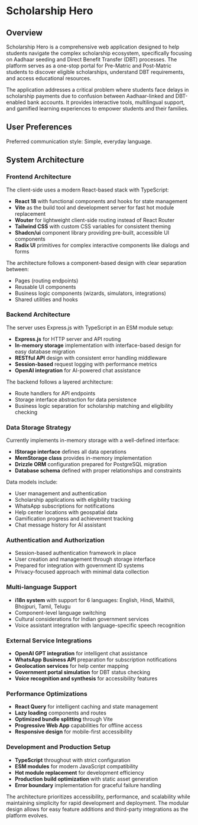 # Scholarship Hero 

## Overview

Scholarship Hero is a comprehensive web application designed to help students navigate the complex scholarship ecosystem, specifically focusing on Aadhaar seeding and Direct Benefit Transfer (DBT) processes. The platform serves as a one-stop portal for Pre-Matric and Post-Matric students to discover eligible scholarships, understand DBT requirements, and access educational resources.

The application addresses a critical problem where students face delays in scholarship payments due to confusion between Aadhaar-linked and DBT-enabled bank accounts. It provides interactive tools, multilingual support, and gamified learning experiences to empower students and their families.

## User Preferences

Preferred communication style: Simple, everyday language.

## System Architecture

### Frontend Architecture
The client-side uses a modern React-based stack with TypeScript:
- **React 18** with functional components and hooks for state management
- **Vite** as the build tool and development server for fast hot module replacement
- **Wouter** for lightweight client-side routing instead of React Router
- **Tailwind CSS** with custom CSS variables for consistent theming
- **Shadcn/ui** component library providing pre-built, accessible UI components
- **Radix UI** primitives for complex interactive components like dialogs and forms

The architecture follows a component-based design with clear separation between:
- Pages (routing endpoints)
- Reusable UI components
- Business logic components (wizards, simulators, integrations)
- Shared utilities and hooks

### Backend Architecture
The server uses Express.js with TypeScript in an ESM module setup:
- **Express.js** for HTTP server and API routing
- **In-memory storage** implementation with interface-based design for easy database migration
- **RESTful API** design with consistent error handling middleware
- **Session-based** request logging with performance metrics
- **OpenAI integration** for AI-powered chat assistance

The backend follows a layered architecture:
- Route handlers for API endpoints
- Storage interface abstraction for data persistence
- Business logic separation for scholarship matching and eligibility checking

### Data Storage Strategy
Currently implements in-memory storage with a well-defined interface:
- **IStorage interface** defines all data operations
- **MemStorage class** provides in-memory implementation
- **Drizzle ORM** configuration prepared for PostgreSQL migration
- **Database schema** defined with proper relationships and constraints

Data models include:
- User management and authentication
- Scholarship applications with eligibility tracking
- WhatsApp subscriptions for notifications
- Help center locations with geospatial data
- Gamification progress and achievement tracking
- Chat message history for AI assistant

### Authentication and Authorization
- Session-based authentication framework in place
- User creation and management through storage interface
- Prepared for integration with government ID systems
- Privacy-focused approach with minimal data collection

### Multi-language Support
- **i18n system** with support for 6 languages: English, Hindi, Maithili, Bhojpuri, Tamil, Telugu
- Component-level language switching
- Cultural considerations for Indian government services
- Voice assistant integration with language-specific speech recognition

### External Service Integrations
- **OpenAI GPT integration** for intelligent chat assistance
- **WhatsApp Business API** preparation for subscription notifications
- **Geolocation services** for help center mapping
- **Government portal simulation** for DBT status checking
- **Voice recognition and synthesis** for accessibility features

### Performance Optimizations
- **React Query** for intelligent caching and state management
- **Lazy loading** components and routes
- **Optimized bundle splitting** through Vite
- **Progressive Web App** capabilities for offline access
- **Responsive design** for mobile-first accessibility

### Development and Production Setup
- **TypeScript** throughout with strict configuration
- **ESM modules** for modern JavaScript compatibility
- **Hot module replacement** for development efficiency
- **Production build optimization** with static asset generation
- **Error boundary** implementation for graceful failure handling

The architecture prioritizes accessibility, performance, and scalability while maintaining simplicity for rapid development and deployment. The modular design allows for easy feature additions and third-party integrations as the platform evolves.
